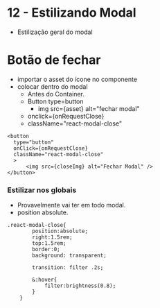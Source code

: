 # 12 - Estilizando Modal

- Estilização geral do modal

# Botão de fechar

- importar o asset do ícone no componente
- colocar dentro do modal
    - Antes do Container.
    - Button type=button
        - img src={asset} alt="fechar modal"
    - onclick={onRequestClose}
    - className="react-modal-close"

```tsx
<button 
  type="button" 
  onClick={onRequestClose} 
  className="react-modal-close"
  >
      <img src={closeImg} alt="Fechar Modal" />
</button>
```

### Estilizar nos globais

- Provavelmente vai ter em todo modal.
- position absolute.

```tsx
.react-modal-close{
        position:absolute;
        right:1.5rem;
        top:1.5rem;
        border:0;
        background: transparent;

        transition: filter .2s;

        &:hover{
            filter:brightness(0.8);
        }
    }
```